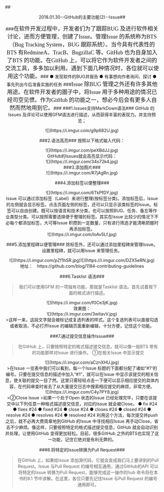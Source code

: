 ##<center/>2018.01.30--GitHub的主要功能(2)--Issue##

###<font face="Microsoft YaHei" size="4">在软件开发过程中，开发者们为了跟踪BUG 及进行软件相关讨论，进而方便管理，创建了Issue。管理Issue 的系统称为BTS（Bug Tracking System，BUG 跟踪系统）。当今具有代表性的BTS 有RedmineA、TracB、BugzillaC 等。GitHub 也为自身加入了BTS 的功能。在GitHub 上，可以将它作为软件开发者之间的交流工具，多多加以利用。遇到下面几种情况时，各位就可以使用这个功能。</font>###
	● 发现软件的BUG并报告
	● 有事想向作者询问、探讨
	● 事先列出今后准备实施的任务
###<font face="Microsoft YaHei" size="4">Issue 除BUG 管理之外还有许多其他用途。在软件开发者的圈子中，将Issue 用于多种用途的情况已经司空见惯。作为GitHub 的功能之一，想必今后会有更多人自然而然地用到它。</font>###
###1.Issues支持MarkDown语法###
GitHub 的Issues 及评论可以使用GFM语法进行描述，从而获得丰富的表现力。并支持预览；
<center>![](https://i.imgur.com/g9p682U.jpg)</center>

###2.语法高亮###
按照以下格式输入代码：
<center>![](https://i.imgur.com/peXBdJJ.jpg)</center>
GitHub的Issues就会高亮显示代码：
<center>![](https://i.imgur.com/34o72k4.jpg)</center>
###3.添加图片###
<center>![](https://i.imgur.com/R7jAgRn.jpg)</center>

###4.添加标签以便整理###
<center>![](https://i.imgur.com/6TkPfDY.jpg)<br/></center>
Issue 可以通过添加标签（Label）来进行整理(按标签分类)。添加标签后，Issue的左侧就会显示标签。点击页面左侧的标签，还可以只显示该类标签的Issue。标签可以自由创建。既可以按语言和技术分类，也可以按照BUG、任务、备忘等作业类型分类。可以按照需要选择便于整理的标签。其实在Issue 比较少的情况下不必每个都添加标签，大可等Issue 积攒到一定数量，只有进行筛选才能清晰把握时再添加标签。
<center>![](https://i.imgur.com/loAv5Lf.jpg)</center>

###5.添加里程碑以便管理###
除标签外，还可以通过添加里程碑来管理Issue。设置里程碑，就可以用Issue 来管理任务。
<center>![](https://i.imgur.com/pZf1hSR.jpg)![](https://i.imgur.com/DZX5eRN.jpg)</center>
地址：　https://github.com/blog/1184-contributing-guidelines

###6.Tasklist 语法###
>我们可以使用GFM 的一项独有功能，那就是Tasklist 语法。首先试着按下面的格式进行描述。

<center>![](https://i.imgur.com/f0Ce3jK.jpg)</center>
效果图：
<center>![](https://i.imgur.com/3witavV.jpg)</center>
>这样一来，这段文字就会被标记成复选列表的样式。这个复选列表可以直接勾选或者取消，不必打开Issue 的编辑页面重新编辑，十分方便，记住这个功能。

###7.通过提交信息操作Issue###
>在GitHub 上，只要按照特定的格式描述提交信息，就可以像一般BTS 带有的功能那样对Issue 进行操作。
①在相关Issue 中显示提交

<center>![](https://i.imgur.com/aCznXHU.jpg)</center>
>在Issue 一览表中我们可以看到，每一个Issue 标题的下面都分配了诸如“#1”的编号。只要在提交信息的描述中加入“#1”，就可以在Issue 中显示该提交的相关信息，使关联的提交一目了然。这里只需轻轻点击一下便可以显示相应提交的具体内容，在代码审查时省去了从大量提交日志中搜索相应提交的麻烦，非常方便。

<center>![](https://i.imgur.com/C4y7PY8.jpg)</center>
>②Close Issue
>如果一个处于Open 状态的Issue 已经处理完毕，只要在该提交中以下列任意一种格式描述提交信息，对应的Issue 就会被Close。
● fix #24
● fixes #24
● fixed #24
● close #24
● closes #24
● closed #24
● resolve #24
● resolves #24
● resolved #24
利用这个方法，每次提交并push 之后，就不必再大费周章地到GitHub 的Issue 中寻找相应Issue 再手动Close，省去不少麻烦。像这样，只要按照特定的格式描述提交信息，GitHub 就会自动识别并处理，让使用GitHub 变得更加轻松。目前，很多GitHub 之外的BTS也实现了这一功能，记住它绝对是有利无弊的。

###8.将特定的Issue转换为Pull Request###
>在GitHub 上，如果给Issue 添加源代码，它就会变成我们马上要讲到的Pull Request。Issue 与Pull Request 的编号相互通用，通过GitHub的API 可以将特定的Issue 转换为Pull Request，能够完成这一操作的hub 命令将在本书的8.1 节中讲解。在这里，各位只要先记住Issue 与Pull Request 的编号通用即可。







